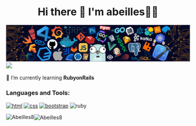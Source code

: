 <h1 align="center">Hi there 👋 I'm abeilles🐝🐝</h1>  

<div align="center"><img src="https://github.com/Abeilles8/Abeilles8/blob/main/custom/icon/header_.png"></div>
<img src="https://komarev.com/ghpvc/?username=Abeilles8&color=blueviolet">

 🌱 I’m currently learning **RubyonRails**  

<h3 align="left">Languages and Tools:</h3>
<p align="left">
  <a href="https://www.w3.org/html/" target="_blank"> <img src="https://github.com/Abeilles8/Abeilles8/blob/main/custom/icon/file_type_html.png" alt="html" width="40" height="40"/></a>
  <a href="https://www.w3schools.com/css/" target="_blank"> <img src=src="https://github.com/Abeilles8/Abeilles8/blob/main/custom/icon/file_type_css.png" alt="css" width="40" height="40"/></a>
  <a href="https://getbootstrap.jp" target="_blank"> <img src="https://github.com/Abeilles8/Abeilles8/blob/main/custom/icon/file_type_bootstrap.png" alt="bootstrap" width="40" height="40"/></a>
  <img src="https://github.com/Abeilles8/Abeilles8/blob/main/custom/icon/file_type_ruby.png" alt="ruby" width="40" height="40"/>
</p>

<img align="left" src="https://github-readme-stats.vercel.app/api/top-langs/?username=Abeilles8&layout=compact&theme=midnight-purple" alt="Abeilles8" />
<img align="center" src="https://github-readme-stats.vercel.app/api?username=Abeilles8&show_icons=true&theme=midnight-purple" alt="Abeilles8" />
